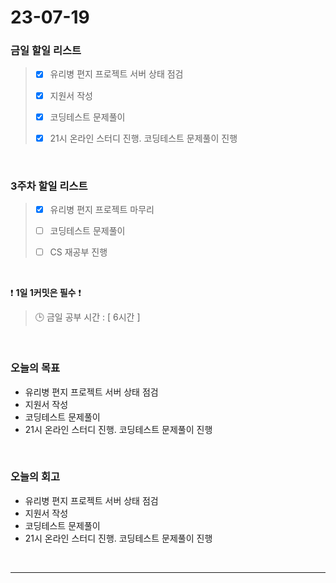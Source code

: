 # 23-07-19
### 금일 할일 리스트
> - [x]  유리병 편지 프로젝트 서버 상태 점검
>
> - [x]  지원서 작성
>
> - [x]  코딩테스트 문제풀이
>
> - [x]  21시 온라인 스터디 진행. 코딩테스트 문제풀이 진행


<br/>

### 3주차 할일 리스트  
> - [x]  유리병 편지 프로젝트 마무리 
>
> - [ ]  코딩테스트 문제풀이
>
> - [ ]  CS 재공부 진행

<br/>

❗ **1일 1커밋은 필수** ❗
> 🕒 금일 공부 시간 : [ 6시간 ]
  
<br/>

### 오늘의 목표
- 유리병 편지 프로젝트 서버 상태 점검
- 지원서 작성
- 코딩테스트 문제풀이
- 21시 온라인 스터디 진행. 코딩테스트 문제풀이 진행

<br>

### 오늘의 회고
- 유리병 편지 프로젝트 서버 상태 점검
- 지원서 작성
- 코딩테스트 문제풀이
- 21시 온라인 스터디 진행. 코딩테스트 문제풀이 진행

<br/>

------------  
